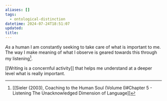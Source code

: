 ```yaml
---
aliases: []
tags:
  - ontological-distinction
datetime: 2024-07-24T18:51:07
updated: 
title:
---
```

*As* a human I am constantly seeking to take care of what is important to me. The way I make meaning of what I observe is geared towards this through my listening[^1].

[[Writing is a concernful activity]] that helps me understand at a deeper level what is really important.

[^1]: [[Sieler (2003), Coaching to the Human Soul (Volume I)#Chapter 5 - Listening The Unacknowledged Dimension of Language]]